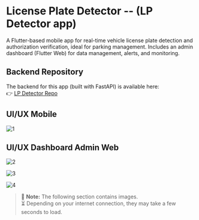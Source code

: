 # License Plate Detector -- (LP Detector app)

A Flutter-based mobile app for real-time vehicle license plate detection and authorization verification, ideal for parking management. Includes an admin dashboard (Flutter Web) for data management, alerts, and monitoring.


## Backend Repository
The backend for this app (built with FastAPI) is available here:  
👉 [LP Detector Repo](https://github.com/WalidSellami/lp_detector)


## UI/UX Mobile

![1](https://github.com/user-attachments/assets/71ee899e-64af-488e-932e-a6a4ec336f97)


## UI/UX Dashboard Admin Web

![2](https://github.com/user-attachments/assets/74bc49cd-a6e1-4936-8ba1-d90321fd6e93)

![3](https://github.com/user-attachments/assets/3bdfe582-717e-4b9e-9a18-966b4e860809)

![4](https://github.com/user-attachments/assets/b8e20734-8e7c-4551-a964-183529cdf106)


> 📸 **Note:** The following section contains images.  
> ⏳ Depending on your internet connection, they may take a few seconds to load.
